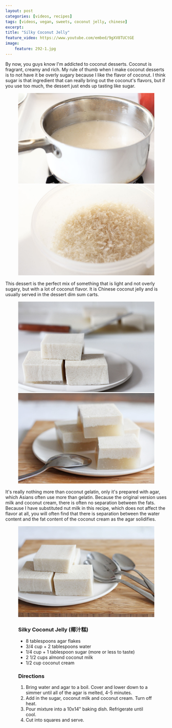 ```yaml
---
layout: post
categories: [videos, recipes]
tags: [videos, vegan, sweets, coconut jelly, chinese]
excerpt: 
title: "Silky Coconut Jelly"
feature_video: https://www.youtube.com/embed/9gXV8TUCtGE
image:
    feature: 292-1.jpg
---
```


By now, you guys know I'm addicted to coconut desserts.  Coconut is fragrant, creamy and rich.  My rule of thumb when I make coconut desserts is to not have it be overly sugary because I like the flavor of coconut.  I think sugar is that ingredient that can really bring out the coconut's flavors, but if you use too much, the dessert just ends up tasting like sugar.

<figure class="half">
<img src="/images/292-2.jpg">
<img src="/images/292-3.jpg">
</figure>

This dessert is the perfect mix of something that is light and not overly sugary, but with a lot of coconut flavor.  It is Chinese coconut jelly and is usually served in the dessert dim sum carts. 

<figure class="half">
<img src="/images/292-4.jpg">
<img src="/images/292-5.jpg">
</figure>


It's really nothing more than coconut gelatin, only it's prepared with agar, which Asians often use more than gelatin.  Because the original version uses milk and coconut cream, there is often no separation between the fats.  Because I have substituted nut milk in this recipe, which does not affect the flavor at all, you will often find that there is separation between the water content and the fat content of the coconut cream as the agar solidifies.

<figure>
    <img src="/images/292-1.jpg">
</figure> 


<figure class="ingredients" markdown="1">

### Silky Coconut Jelly (椰汁糕)

- 8 tablespoons agar flakes
- 3/4 cup + 2 tablespoons water
- 1/4 cup + 1 tablespoon sugar (more or less to taste)
- 2 1/2 cups almond coconut milk
- 1/2 cup coconut cream



</figure>

<figure class="directions" markdown="1">

### Directions

1. Bring water and agar to a boil.  Cover and lower down to a simmer until all of the agar is melted, 4-5 minutes.
2. Add in the sugar, coconut milk and coconut cream.  Turn off heat.
3. Pour mixture into a 10x14" baking dish. Refrigerate until cool.  
4. Cut into squares and serve.
</figure>